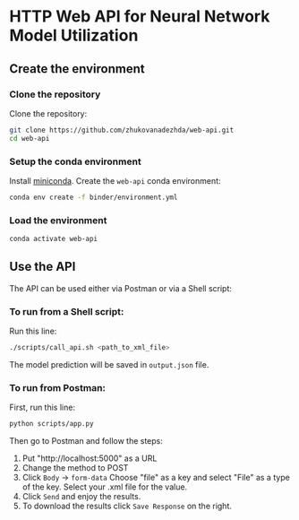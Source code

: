 # HTTP Web API for Neural Network Model Utilization

## Create the environment

### Clone the repository

Clone the repository:

```bash
git clone https://github.com/zhukovanadezhda/web-api.git
cd web-api
```
### Setup the conda environment

Install [miniconda](https://docs.conda.io/en/latest/miniconda.html). Create the `web-api` conda environment:

```bash
conda env create -f binder/environment.yml
```

### Load the environment

```bash
conda activate web-api
```

## Use the API

The API can be used either via Postman or via a Shell script:

### To run from a Shell script:
Run this line:
```bash
./scripts/call_api.sh <path_to_xml_file>
```
The model prediction will be saved in ```output.json``` file.


### To run from Postman:
First, run this line:
```bash
python scripts/app.py
```
Then go to Postman and follow the steps:
1. Put "http://localhost:5000" as a URL
2. Change the method to POST
3. Click ```Body``` -> ```form-data```
   Choose "file" as a key and select "File" as a type of the key.
   Select your .xml file for the value.
4. Click ```Send``` and enjoy the results.
5. To download the results click ```Save Response``` on the right.
   
